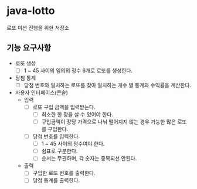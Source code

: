 # java-lotto
로또 미션 진행을 위한 저장소

## 기능 요구사항

* 로또 생성
    - [ ] 1 ~ 45 사이의 임의의 정수 6개로 로또를 생성한다.
* 당첨 통계
    - [ ] 당첨 번호와 일치하는 로또를 찾아 일치하는 개수 별 통계와 수익률을 계산한다.
* 사용자 인터페이스(콘솔)
    * 입력
        - [ ] 로또 구입 금액을 입력받는다.
            - [ ] 최소한 한 장을 살 수 있어야 한다.
            - [ ] 구입금액이 장당 가격으로 나눠 떨어지지 않는 경우 가능한 많은 로또를 구입한다.
        - [ ] 당첨 번호를 입력한다.
            - [ ] 1 ~ 45 사이의 정수여야 한다.
            - [ ] 쉼표로 구분한다.
            - [ ] 순서는 무관하며, 각 숫자는 중복되선 안된다.
    * 출력
        - [ ] 구입한 로또 번호를 출력한다.
        - [ ] 당첨 통계를 출력한다.